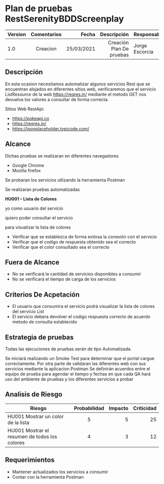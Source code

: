 # Plan de pruebas RestSerenityBDDScreenplay

| Version  | Comentarios |Fecha|Descripción|Responsable|
|----------|:-------------:|------:|-------:|---------|
| 1.0  | Creacion  |25/03/2021|Creación Plan De pruebas|Jorge Escorcia|

## Descripción
En esta ocasion necesitamos automatizar algunos servicios Rest que se encuentran alojados en diferentes sitios web, verificaremos que el servicio
ListResource de la web https://reqres.in/ mediante el metodo GET nos devuelva los valores a consultar de forma correcta.

Sitios Web RestApi:
- https://pokeapi.co
- https://reqres.in/
- https://jsonplaceholder.typicode.com/

## Alcance

Dichas pruebas se realizaran en diferentes navegadores
- Google Chrome
- Mozilla firefox

Se probaran los servicios utlizando la herramienta Postman

Se realizaran pruebas automatizadas

**HU001 – Lista de Colores**

  yo como usuario del servicio
  
  quiero poder consultar el servicio
  
  para visualizar la lista de colores
  
- Verificar que se establezca de forma exitosa la conexión con el servicio
- Verificar que el codigo de respuesta obtenido sea el correcto
- Verificar que el color consultado sea el correcto

## Fuera de Alcance
- No se verificará la cantidad de servicios disponibles a consumir
- No se verificará el tiempo de carga de los servicios
  
## Criterios De Acpetación 
- El usuario que consumira el servicio podrá visualizar la lista de colores del servicio List<Resource>
- El servicio debera devolver el codigo respuesta correcto de acuerdo metodo de consulta establecido
	

	
## Estrategia de pruebas
Todas las ejecuciones de pruebas serán de tipo Automatizada.

Se iniciará realizando un Smoke Test para determinar que el portal cargue correctamente.
Por otra parte de validaran las diferentes web con sus servicios mediante la aplicacion Postman
Se definirán acuerdos entre el equipo de prueba para agendar el tiempo y fechas en que cada QA hará uso del ambiente de pruebas
y los diferentes servicios a probar
	
## Analisis de Riesgo
| Riesgo | Probabilidad |Impacto|Criticidad|
|----------|:-------------:|------:|-------:|
|HU001 Mostrar un color de la lista  | 5  |5|25|
|HU001 Mostrar el resumen de todos los colores  | 4  |3|12|
	
## Requerimientos
- Mantener actualizados los servicios a consumir
- Contar con la herramienta Postman
	
	



				
